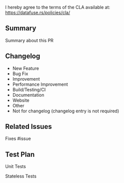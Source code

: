 I hereby agree to the terms of the CLA available at: https://datafuse.rs/policies/cla/

## Summary

Summary about this PR

## Changelog

- New Feature
- Bug Fix
- Improvement
- Performance Improvement
- Build/Testing/CI
- Documentation
- Website
- Other 
- Not for changelog (changelog entry is not required)

## Related Issues

Fixes #issue

## Test Plan

Unit Tests

Stateless Tests

